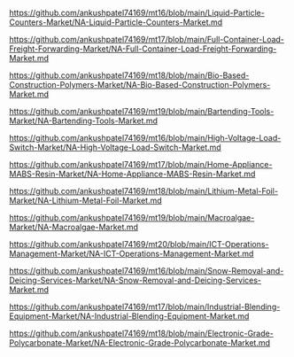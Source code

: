 <p><a href="https://github.com/ankushpatel74169/mt16/blob/main/Liquid-Particle-Counters-Market/NA-Liquid-Particle-Counters-Market.md">https://github.com/ankushpatel74169/mt16/blob/main/Liquid-Particle-Counters-Market/NA-Liquid-Particle-Counters-Market.md</a></p><p><a href="https://github.com/ankushpatel74169/mt17/blob/main/Full-Container-Load-Freight-Forwarding-Market/NA-Full-Container-Load-Freight-Forwarding-Market.md">https://github.com/ankushpatel74169/mt17/blob/main/Full-Container-Load-Freight-Forwarding-Market/NA-Full-Container-Load-Freight-Forwarding-Market.md</a></p><p><a href="https://github.com/ankushpatel74169/mt18/blob/main/Bio-Based-Construction-Polymers-Market/NA-Bio-Based-Construction-Polymers-Market.md">https://github.com/ankushpatel74169/mt18/blob/main/Bio-Based-Construction-Polymers-Market/NA-Bio-Based-Construction-Polymers-Market.md</a></p><p><a href="https://github.com/ankushpatel74169/mt19/blob/main/Bartending-Tools-Market/NA-Bartending-Tools-Market.md">https://github.com/ankushpatel74169/mt19/blob/main/Bartending-Tools-Market/NA-Bartending-Tools-Market.md</a></p><p><a href="https://github.com/ankushpatel74169/mt16/blob/main/High-Voltage-Load-Switch-Market/NA-High-Voltage-Load-Switch-Market.md">https://github.com/ankushpatel74169/mt16/blob/main/High-Voltage-Load-Switch-Market/NA-High-Voltage-Load-Switch-Market.md</a></p><p><a href="https://github.com/ankushpatel74169/mt17/blob/main/Home-Appliance-MABS-Resin-Market/NA-Home-Appliance-MABS-Resin-Market.md">https://github.com/ankushpatel74169/mt17/blob/main/Home-Appliance-MABS-Resin-Market/NA-Home-Appliance-MABS-Resin-Market.md</a></p><p><a href="https://github.com/ankushpatel74169/mt18/blob/main/Lithium-Metal-Foil-Market/NA-Lithium-Metal-Foil-Market.md">https://github.com/ankushpatel74169/mt18/blob/main/Lithium-Metal-Foil-Market/NA-Lithium-Metal-Foil-Market.md</a></p><p><a href="https://github.com/ankushpatel74169/mt19/blob/main/Macroalgae-Market/NA-Macroalgae-Market.md">https://github.com/ankushpatel74169/mt19/blob/main/Macroalgae-Market/NA-Macroalgae-Market.md</a></p><p><a href="https://github.com/ankushpatel74169/mt20/blob/main/ICT-Operations-Management-Market/NA-ICT-Operations-Management-Market.md">https://github.com/ankushpatel74169/mt20/blob/main/ICT-Operations-Management-Market/NA-ICT-Operations-Management-Market.md</a></p><p><a href="https://github.com/ankushpatel74169/mt16/blob/main/Snow-Removal-and-Deicing-Services-Market/NA-Snow-Removal-and-Deicing-Services-Market.md">https://github.com/ankushpatel74169/mt16/blob/main/Snow-Removal-and-Deicing-Services-Market/NA-Snow-Removal-and-Deicing-Services-Market.md</a></p><p><a href="https://github.com/ankushpatel74169/mt17/blob/main/Industrial-Blending-Equipment-Market/NA-Industrial-Blending-Equipment-Market.md">https://github.com/ankushpatel74169/mt17/blob/main/Industrial-Blending-Equipment-Market/NA-Industrial-Blending-Equipment-Market.md</a></p><p><a href="https://github.com/ankushpatel74169/mt18/blob/main/Electronic-Grade-Polycarbonate-Market/NA-Electronic-Grade-Polycarbonate-Market.md">https://github.com/ankushpatel74169/mt18/blob/main/Electronic-Grade-Polycarbonate-Market/NA-Electronic-Grade-Polycarbonate-Market.md</a></p>
